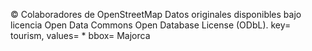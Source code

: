 © Colaboradores de OpenStreetMap
Datos originales disponibles bajo licencia Open Data Commons Open Database License (ODbL).
key= tourism, values= *
bbox= Majorca
